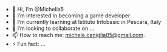 - 👋 Hi, I’m @Michelia5
- 👀 I’m interested in becoming a game developer
- 🌱 I’m currently learning at Istituto Infobasic in Pescara, Italy
- 💞️ I’m looking to collaborate on ...
- 📫 How to reach me: michele.caniglia05@gmail.com.
- ⚡ Fun fact: ...

<!---
Michelia5/Michelia5 is a ✨ special ✨ repository because its `README.md` (this file) appears on your GitHub profile.
You can click the Preview link to take a look at your changes.
--->
